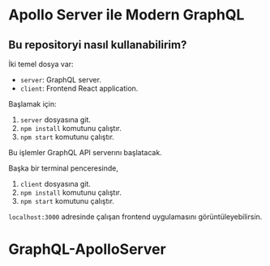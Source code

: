 
# Apollo Server ile Modern GraphQL

## Bu repositoryi nasıl kullanabilirim?

İki temel dosya var:

- `server`:  GraphQL server.
- `client`:  Frontend React application.

Başlamak için:

1. `server` dosyasına git.
1. `npm install` komutunu çalıştır.
1. `npm start` komutunu çalıştır.

Bu işlemler GraphQL API serverını başlatacak.

Başka bir terminal penceresinde,

1. `client` dosyasına git.
1. `npm install` komutunu çalıştır.
1. `npm start` komutunu çalıştır.

`localhost:3000` adresinde çalışan frontend uygulamasını görüntüleyebilirsin.


# GraphQL-ApolloServer
